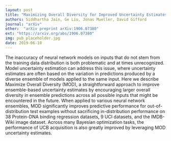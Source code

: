```yaml
---
layout: post
title: "Maximizing Overall Diversity for Improved Uncertainty Estimates in Deep Ensembles"
authors: Siddhartha Jain, Ge Liu, Jonas Mueller, David Gifford
journal: "arXiv"
other:  "arXiv preprint arXiv:1906.07380"
ext: "https://arxiv.org/abs/1906.07380"
img: pub_placeholder.jpg
date: 2019-06-18
---
```


The inaccuracy of neural network models on inputs that do not stem from the training data distribution is both problematic and at times unrecognized. Model uncertainty estimation can address this issue, where uncertainty estimates are often based on the variation in predictions produced by a diverse ensemble of models applied to the same input. Here we describe Maximize Overall Diversity (MOD), a straightforward approach to improve ensemble-based uncertainty estimates by encouraging larger overall diversity in ensemble predictions across all possible inputs that might be encountered in the future. When applied to various neural network ensembles, MOD significantly improves predictive performance for out-of-distribution test examples without sacrificing in-distribution performance on 38 Protein-DNA binding regression datasets, 9 UCI datasets, and the IMDB-Wiki image dataset. Across many Bayesian optimization tasks, the performance of UCB acquisition is also greatly improved by leveraging MOD uncertainty estimates.